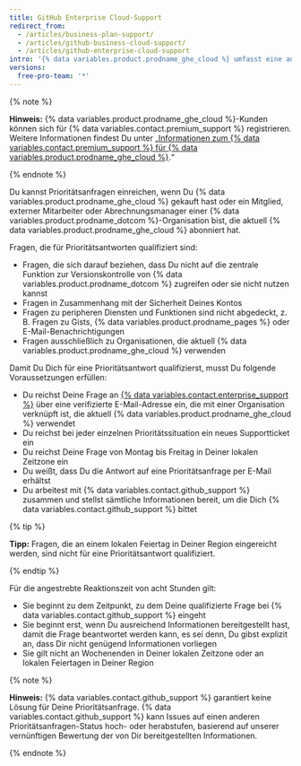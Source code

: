 ```yaml
---
title: GitHub Enterprise Cloud-Support
redirect_from:
  - /articles/business-plan-support/
  - /articles/github-business-cloud-support/
  - /articles/github-enterprise-cloud-support
intro: '{% data variables.product.prodname_ghe_cloud %} umfasst eine angestrebte Reaktionszeit von acht Stunden für Supportanfragen mit hoher Priorität, von Montag bis Freitag in Deiner lokalen Zeitzone.'
versions:
  free-pro-team: '*'
---
```


{% note %}

**Hinweis:** {% data variables.product.prodname_ghe_cloud %}-Kunden können sich für {% data variables.contact.premium_support %} registrieren. Weitere Informationen findest Du unter „[Informationen zum {% data variables.contact.premium_support %} für {% data variables.product.prodname_ghe_cloud %}](/articles/about-github-premium-support-for-github-enterprise-cloud).“

{% endnote %}

Du kannst Prioritätsanfragen einreichen, wenn Du {% data variables.product.prodname_ghe_cloud %} gekauft hast oder ein Mitglied, externer Mitarbeiter oder Abrechnungsmanager einer {% data variables.product.prodname_dotcom %}-Organisation bist, die aktuell {% data variables.product.prodname_ghe_cloud %} abonniert hat.

Fragen, die für Prioritätsantworten qualifiziert sind:
- Fragen, die sich darauf beziehen, dass Du nicht auf die zentrale Funktion zur Versionskontrolle von {% data variables.product.prodname_dotcom %} zugreifen oder sie nicht nutzen kannst
- Fragen in Zusammenhang mit der Sicherheit Deines Kontos
- Fragen zu peripheren Diensten und Funktionen sind nicht abgedeckt, z. B. Fragen zu Gists, {% data variables.product.prodname_pages %} oder E-Mail-Benachrichtigungen
- Fragen ausschließlich zu Organisationen, die aktuell {% data variables.product.prodname_ghe_cloud %} verwenden

Damit Du Dich für eine Prioritätsantwort qualifizierst, musst Du folgende Voraussetzungen erfüllen:
- Du reichst Deine Frage an [{% data variables.contact.enterprise_support %}](https://enterprise.githubsupport.com/hc/en-us/requests/new?github_product=cloud) über eine verifizierte E-Mail-Adresse ein, die mit einer Organisation verknüpft ist, die aktuell {% data variables.product.prodname_ghe_cloud %} verwendet
- Du reichst bei jeder einzelnen Prioritätssituation ein neues Supportticket ein
- Du reichst Deine Frage von Montag bis Freitag in Deiner lokalen Zeitzone ein
- Du weißt, dass Du die Antwort auf eine Prioritätsanfrage per E-Mail erhältst
- Du arbeitest mit {% data variables.contact.github_support %} zusammen und stellst sämtliche Informationen bereit, um die Dich {% data variables.contact.github_support %} bittet

{% tip %}

**Tipp:** Fragen, die an einem lokalen Feiertag in Deiner Region eingereicht werden, sind nicht für eine Prioritätsantwort qualifiziert.

{% endtip %}

Für die angestrebte Reaktionszeit von acht Stunden gilt:
- Sie beginnt zu dem Zeitpunkt, zu dem Deine qualifizierte Frage bei {% data variables.contact.github_support %} eingeht
- Sie beginnt erst, wenn Du ausreichend Informationen bereitgestellt hast, damit die Frage beantwortet werden kann, es sei denn, Du gibst explizit an, dass Dir nicht genügend Informationen vorliegen
- Sie gilt nicht an Wochenenden in Deiner lokalen Zeitzone oder an lokalen Feiertagen in Deiner Region

{% note %}

**Hinweis:** {% data variables.contact.github_support %} garantiert keine Lösung für Deine Prioritätsanfrage. {% data variables.contact.github_support %} kann Issues auf einen anderen Prioritätsanfragen-Status hoch- oder herabstufen, basierend auf unserer vernünftigen Bewertung der von Dir bereitgestellten Informationen.

{% endnote %}
